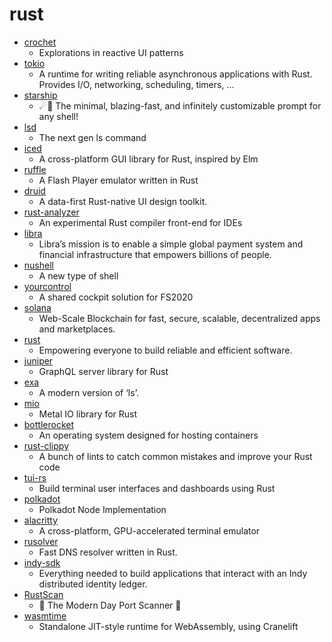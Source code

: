 # rust
- [crochet](https://github.com/raphlinus/crochet)
  - Explorations in reactive UI patterns
- [tokio](https://github.com/tokio-rs/tokio)
  - A runtime for writing reliable asynchronous applications with Rust. Provides I/O, networking, scheduling, timers, ...
- [starship](https://github.com/starship/starship)
  - ☄🌌️ The minimal, blazing-fast, and infinitely customizable prompt for any shell!
- [lsd](https://github.com/Peltoche/lsd)
  - The next gen ls command
- [iced](https://github.com/hecrj/iced)
  - A cross-platform GUI library for Rust, inspired by Elm
- [ruffle](https://github.com/ruffle-rs/ruffle)
  - A Flash Player emulator written in Rust
- [druid](https://github.com/linebender/druid)
  - A data-first Rust-native UI design toolkit.
- [rust-analyzer](https://github.com/rust-analyzer/rust-analyzer)
  - An experimental Rust compiler front-end for IDEs
- [libra](https://github.com/libra/libra)
  - Libra’s mission is to enable a simple global payment system and financial infrastructure that empowers billions of people.
- [nushell](https://github.com/nushell/nushell)
  - A new type of shell
- [yourcontrol](https://github.com/Sequal32/yourcontrol)
  - A shared cockpit solution for FS2020
- [solana](https://github.com/solana-labs/solana)
  - Web-Scale Blockchain for fast, secure, scalable, decentralized apps and marketplaces.
- [rust](https://github.com/rust-lang/rust)
  - Empowering everyone to build reliable and efficient software.
- [juniper](https://github.com/graphql-rust/juniper)
  - GraphQL server library for Rust
- [exa](https://github.com/ogham/exa)
  - A modern version of ‘ls’.
- [mio](https://github.com/tokio-rs/mio)
  - Metal IO library for Rust
- [bottlerocket](https://github.com/bottlerocket-os/bottlerocket)
  - An operating system designed for hosting containers
- [rust-clippy](https://github.com/rust-lang/rust-clippy)
  - A bunch of lints to catch common mistakes and improve your Rust code
- [tui-rs](https://github.com/fdehau/tui-rs)
  - Build terminal user interfaces and dashboards using Rust
- [polkadot](https://github.com/paritytech/polkadot)
  - Polkadot Node Implementation
- [alacritty](https://github.com/alacritty/alacritty)
  - A cross-platform, GPU-accelerated terminal emulator
- [rusolver](https://github.com/Edu4rdSHL/rusolver)
  - Fast DNS resolver written in Rust.
- [indy-sdk](https://github.com/hyperledger/indy-sdk)
  - Everything needed to build applications that interact with an Indy distributed identity ledger.
- [RustScan](https://github.com/RustScan/RustScan)
  - 🤖 The Modern Day Port Scanner 🤖
- [wasmtime](https://github.com/bytecodealliance/wasmtime)
  - Standalone JIT-style runtime for WebAssembly, using Cranelift
